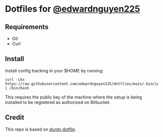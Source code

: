 # Dotfiles for [@edwardnguyen225](http://www.facebook.com/trinhan.vn)

## Requirements

- Git
- Curl

## Install

Install config tracking in your $HOME by running:

    curl -Lks https://raw.githubusercontent.com/edwardnguyen225/dotfiles/main/.bin/install.sh | /bin/bash

This requires the public key of the machine where the setup is being installed
to be registered as authorized on Bitbucket.

## Credit

This repo is based on [durdn dotfile](https://bitbucket.org/durdn/cfg/src/master/).

